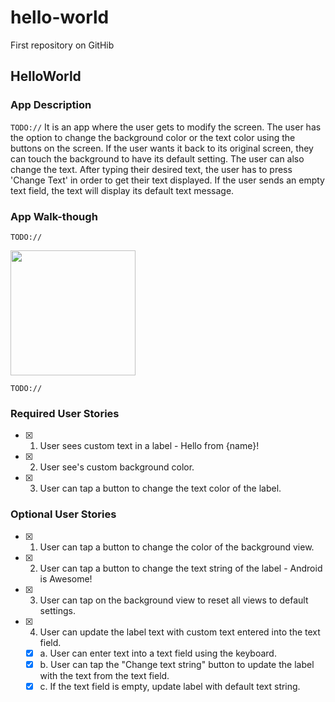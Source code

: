 # hello-world
First repository on GitHib

## HelloWorld

### App Description
`TODO://` It is an app where the user gets to modify the screen. The user has the option to change the background color or the text color using the buttons on the screen. If the user wants it back to its original screen, they can touch the background to have its default setting. The user can also change the text. After typing their desired text, the user has to press 'Change Text' in order to get their text displayed. If the user sends an empty text field, the text will display its default text message.

### App Walk-though
`TODO://` 

<img src="https://user-images.githubusercontent.com/44420206/71424887-60bbf980-265c-11ea-9581-0e1ede9e354f.gif" width=200><br>



`TODO://` 
### Required User Stories
- [x] 1. User sees custom text in a label - Hello from {name}!
- [x] 2. User see's custom background color.
- [x] 3. User can tap a button to change the text color of the label.

### Optional User Stories
- [x] 1. User can tap a button to change the color of the background view.  
- [x] 2. User can tap a button to change the text string of the label - Android is Awesome!  
- [x] 3. User can tap on the background view to reset all views to default settings.  
- [x] 4. User can update the label text with custom text entered into the text field.  
   - [x] a. User can enter text into a text field using the keyboard.  
   - [x] b. User can tap the "Change text string" button to update the label with the text from the text field.  
   - [x] c. If the text field is empty, update label with default text string.
